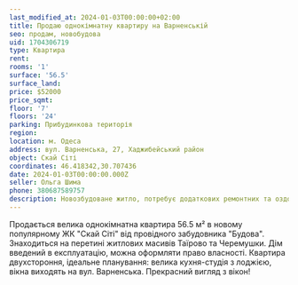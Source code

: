 ```yaml
---
last_modified_at: 2024-01-03T00:00:00+02:00
title: Продаю однокімнатну квартиру на Варненській
seo: продам, новобудова
uid: 1704306719
type: Квартира
rent:
rooms: '1'
surface: '56.5'
surface_land:
price: $52000
price_sqmt:
floor: '7'
floors: '24'
parking: Прибудинкова територія
region:
location: м. Одеса
address: вул. Варненська, 27, Хаджибейський район
object: Скай Сіті
coordinates: 46.418342,30.707436
date: 2024-01-03T00:00:00.000Z
seller: Ольга Шима
phone: 380687589757
description: Новозбудоване житло, потребує додаткових ремонтних та оздоблювальних робіт
---
```


Продається велика однокімнатна квартира 56.5 м² в новому популярному ЖК "Скай Сіті" від провідного забудовника "Будова". Знаходиться на перетині житлових масивів Таїрово та Черемушки. Дім введений в експлуатацію, можна оформляти право власності. Квартира двухстороння, ідеальне планування: велика кухня-студія з лоджією, вікна виходять на вул. Варненська. Прекрасний вигляд з вікон!
